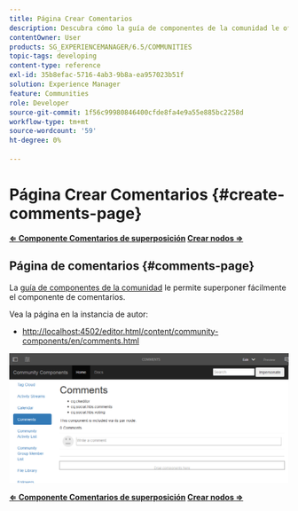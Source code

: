 ```yaml
---
title: Página Crear Comentarios
description: Descubra cómo la guía de componentes de la comunidad le ofrece la capacidad de experimentar fácilmente la superposición del componente Comentarios.
contentOwner: User
products: SG_EXPERIENCEMANAGER/6.5/COMMUNITIES
topic-tags: developing
content-type: reference
exl-id: 35b8efac-5716-4ab3-9b8a-ea957023b51f
solution: Experience Manager
feature: Communities
role: Developer
source-git-commit: 1f56c99980846400cfde8fa4e9a55e885bc2258d
workflow-type: tm+mt
source-wordcount: '59'
ht-degree: 0%

---
```


# Página Crear Comentarios {#create-comments-page}

**[⇐ Componente Comentarios de superposición](overlay-comments.md) [Crear nodos ⇒](overlay-create-nodes.md)**

## Página de comentarios {#comments-page}

La [guía de componentes de la comunidad](components-guide.md) le permite superponer fácilmente el componente de comentarios.

Vea la página en la instancia de autor:

* [http://localhost:4502/editor.html/content/community-components/en/comments.html](http://localhost:4502/editor.html/content/community-components/en/comments.html)

![comentarios](assets/comments.png)

**[⇐ Componente Comentarios de superposición](overlay-comments.md) [Crear nodos ⇒](overlay-create-nodes.md)**
